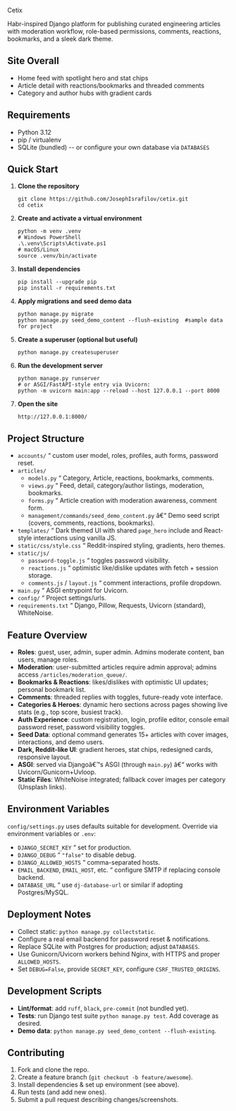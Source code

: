 Cetix

Habr-inspired Django platform for publishing curated engineering articles with moderation workflow, role-based permissions, comments, reactions, bookmarks, and a sleek dark theme.

Site Overall
-----------

-   Home feed with spotlight hero and stat chips
-   Article detail with reactions/bookmarks and threaded comments
-   Category and author hubs with gradient cards

Requirements
------------

-   Python 3.12
-   pip / virtualenv
-   SQLite (bundled) -- or configure your own database via `DATABASES`

Quick Start
-----------

1.  **Clone the repository**

        git clone https://github.com/JosephIsrafilov/cetix.git
        cd cetix

2.  **Create and activate a virtual environment**

        python -m venv .venv
        # Windows PowerShell
        .\.venv\Scripts\Activate.ps1
        # macOS/Linux
        source .venv/bin/activate

3.  **Install dependencies**

        pip install --upgrade pip
        pip install -r requirements.txt

4.  **Apply migrations and seed demo data**

        python manage.py migrate
        python manage.py seed_demo_content --flush-existing  #sample data for project

5.  **Create a superuser (optional but useful)**

        python manage.py createsuperuser

6.  **Run the development server**

        python manage.py runserver
        # or ASGI/FastAPI-style entry via Uvicorn:
        python -m uvicorn main:app --reload --host 127.0.0.1 --port 8000

7.  **Open the site**

        http://127.0.0.1:8000/

Project Structure
-----------------

-   `accounts/` “ custom user model, roles, profiles, auth forms, password reset.
-   `articles/`
    -   `models.py` “ Category, Article, reactions, bookmarks, comments.
    -   `views.py` “ Feed, detail, category/author listings, moderation, bookmarks.
    -   `forms.py` “ Article creation with moderation awareness, comment form.
    -   `management/commands/seed_demo_content.py` â€“ Demo seed script (covers, comments, reactions, bookmarks).
-   `templates/` “ Dark themed UI with shared `page_hero` include and React-style interactions using vanilla JS.
-   `static/css/style.css` “ Reddit-inspired styling, gradients, hero themes.
-   `static/js/`
    -   `password-toggle.js` “ toggles password visibility.
    -   `reactions.js` “ optimistic like/dislike updates with fetch + session storage.
    -   `comments.js` / `layout.js` “ comment interactions, profile dropdown.
-   `main.py` “ ASGI entrypoint for Uvicorn.
-   `config/` “ Project settings/urls.
-   `requirements.txt` “ Django, Pillow, Requests, Uvicorn (standard), WhiteNoise.

Feature Overview
----------------

-   **Roles**: guest, user, admin, super admin. Admins moderate content, ban users, manage roles.
-   **Moderation**: user-submitted articles require admin approval; admins access `/articles/moderation_queue/`.
-   **Bookmarks & Reactions**: likes/dislikes with optimistic UI updates; personal bookmark list.
-   **Comments**: threaded replies with toggles, future-ready vote interface.
-   **Categories & Heroes**: dynamic hero sections across pages showing live stats (e.g., top score, busiest track).
-   **Auth Experience**: custom registration, login, profile editor, console email password reset, password visibility toggles.
-   **Seed Data**: optional command generates 15+ articles with cover images, interactions, and demo users.
-   **Dark, Reddit-like UI**: gradient heroes, stat chips, redesigned cards, responsive layout.
-   **ASGI**: served via Djangoâ€™s ASGI (through `main.py`) â€“ works with Uvicorn/Gunicorn+Uvloop.
-   **Static Files**: WhiteNoise integrated; fallback cover images per category (Unsplash links).

Environment Variables
---------------------

`config/settings.py` uses defaults suitable for development. Override via environment variables or `.env`:

-   `DJANGO_SECRET_KEY` “ set for production.
-   `DJANGO_DEBUG` “ `"false"` to disable debug.
-   `DJANGO_ALLOWED_HOSTS` “ comma-separated hosts.
-   `EMAIL_BACKEND`, `EMAIL_HOST`, etc. “ configure SMTP if replacing console backend.
-   `DATABASE_URL` “ use `dj-database-url` or similar if adopting Postgres/MySQL.

Deployment Notes
----------------

-   Collect static: `python manage.py collectstatic`.
-   Configure a real email backend for password reset & notifications.
-   Replace SQLite with Postgres for production; adjust `DATABASES`.
-   Use Gunicorn/Uvicorn workers behind Nginx, with HTTPS and proper `ALLOWED_HOSTS`.
-   Set `DEBUG=False`, provide `SECRET_KEY`, configure `CSRF_TRUSTED_ORIGINS`.

Development Scripts
-------------------

-   **Lint/format**: add `ruff`, `black`, `pre-commit` (not bundled yet).
-   **Tests**: run Django test suite `python manage.py test`. Add coverage as desired.
-   **Demo data**: `python manage.py seed_demo_content --flush-existing`.

Contributing
------------

1.  Fork and clone the repo.
2.  Create a feature branch (`git checkout -b feature/awesome`).
3.  Install dependencies & set up environment (see above).
4.  Run tests (and add new ones).
5.  Submit a pull request describing changes/screenshots.




